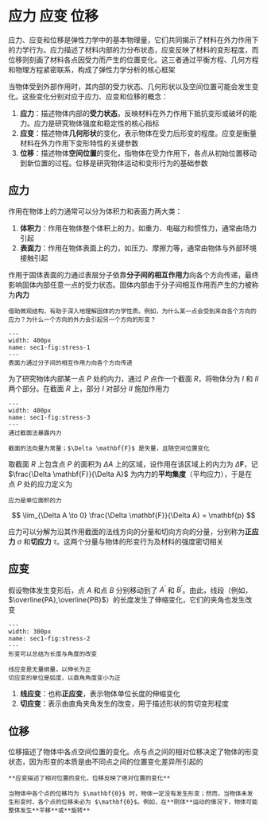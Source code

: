 # 应力 应变 位移

<span class="gray-text">
应力、应变和位移是弹性力学中的基本物理量，它们共同揭示了材料在外力作用下的力学行为。应力描述了材料内部的力分布状态，应变反映了材料的变形程度，而位移则刻画了材料各点因受力而产生的位置变化。这三者通过平衡方程、几何方程和物理方程紧密联系，构成了弹性力学分析的核心框架
</span>


当物体受到外部作用时，其内部的受力状态、几何形状以及空间位置可能会发生变化。这些变化分别对应于应力、应变和位移的概念：

1. **应力**：描述物体内部的**受力状态**，反映材料在外力作用下抵抗变形或破坏的能力。应力是研究物体强度和稳定性的核心指标
2. **应变**：描述物体**几何形状**的变化，表示物体在受力后形变的程度。应变是衡量材料在外力作用下变形特性的关键参数
3. **位移**：描述物体**空间位置**的变化，指物体在受力作用下，各点从初始位置移动到新位置的过程。位移是研究物体运动和变形行为的基础参数


## 应力

作用在物体上的力通常可以分为体积力和表面力两大类：

1. **体积力**：作用在物体整个体积上的力，如重力、电磁力和惯性力，通常由场力引起
2. **表面力**：作用在物体表面上的力，如压力、摩擦力等，通常由物体与外部环境接触引起

作用于固体表面的力通过表层分子依靠**分子间的相互作用力**向各个方向传递，最终影响固体内部任意一点的受力状态。固体内部由于分子间相互作用而产生的力被称为**内力**

```{margin}
借助微观结构，有助于深入地理解固体的力学性质。例如，为什么某一点会受到来自各个方向的应力？为什么一个方向的外力会引起另一个方向的形变？
```

```{figure} ../../../images/Elasticity/chap1/stress-1.png
---
width: 400px
name: sec1-fig:stress-1
---
表面力通过分子间的相互作用力向各个方向传递
```

为了研究物体内部某一点 $P$ 处的内力，通过 $P$ 点作一个截面 $R$，将物体分为 $I$ 和 $II$ 两个部分。在截面 $R$ 上，部分 $I$ 对部分 $II$ 施加作用力

```{figure} ../../../images/Elasticity/chap1/stress-2.png
---
width: 400px
name: sec1-fig:stress-3
---
通过截面法暴露内力
```

```{margin}
截面的法向量为常量；$\Delta \mathbf{F}$ 是矢量，且随空间位置变化
```

取截面 $R$ 上包含点 $P$ 的面积为 $\Delta A$ 上的区域，设作用在该区域上的内力为 $\Delta \mathbf{F}$，记 $\frac{\Delta \mathbf{F}}{\Delta A}$ 为内力的**平均集度**（平均应力），于是在点 $P$ 处的应力定义为

```{margin}
应力是单位面积的力
```

$$
\lim_{\Delta A \to 0} \frac{\Delta \mathbf{F}}{\Delta A} = \mathbf{p}
$$


应力可以分解为沿其作用截面的法线方向的分量和切向方向的分量，分别称为**正应力** $\sigma$ 和**切应力** $\tau$。这两个分量与物体的形变行为及材料的强度密切相关

## 应变
假设物体发生变形后，点 $A$ 和点 $B$ 分别移动到了 $A^{'}$ 和 $B^{'}$。由此，线段（例如，$\overline{PA},\overline{PB}$）的长度发生了伸缩变化，它们的夹角也发生改变

```{figure} ../../../images/Elasticity/chap1/strain-1.png
---
width: 300px
name: sec1-fig:stress-2
---
形变可以总结为长度与角度的改变
```

```{margin}
线应变是无量纲量，以伸长为正  
切应变的单位是弧度，以直角角度变小为正
```

1. **线应变**：也称**正应变**，表示物体单位长度的伸缩变化
2. **切应变**：表示由直角夹角发生的改变，用于描述形状的剪切变形程度

## 位移

位移描述了物体中各点空间位置的变化。点与点之间的相对位移决定了物体的形变状态，因为形变的本质是由不同点之间的位置变化差异所引起的

```{note}
**应变描述了相对位置的变化，位移反映了绝对位置的变化**

当物体中各个点的位移均为 $\mathbf{0}$ 时，物体一定没有发生形变；然而，当物体未发生形变时，各个点的位移未必为 $\mathbf{0}$。例如，在**刚体**运动的情况下，物体可能整体发生**平移**或**旋转**
```
